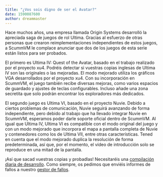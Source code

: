 ```yaml
---
title: "¿Vos sois digno de ser el Avatar?"
date: 1590087600
author: dreammaster
---
```


Hace muchos años, una empresa llamada Origin Systems desarrolló la apreciada saga de juegos de rol Ultima. Gracias al esfuerzo de otras personas que crearon reimplementaciones independientes de estos juegos, a ScummVM le complace anunciar que dos de los juegos de esta serie están listos para ser probados.

El primero es Ultima IV: Quest of the Avatar, basado en el trabajo realizado por el proyecto xu4. Podréis detectar si vuestras copias inglesas de Ultima IV son las originales o las mejoradas. El modo mejorado utiliza los gráficos VGA desarrollados por el proyecto xu4. Con su incorporación en ScummVM, el juego también recibe diversas mejoras, como varios espacios de guardado y ajustes de teclas configurables. Incluso añade una zona secretita que solo podrán encontrar los exploradores más dedicados.

El segundo juego es Ultima VI, basado en el proyecto Nuvie. Debido a ciertos problemas de comunicación, Nuvie seguirá avanzando de forma independiente, pero debido al trabajo que ha llevado integrar Nuvie en ScummVM, esperamos poder darle soporte oficial dentro de ScummVM. Al igual que Ultima IV, Ultima VI es compatible con el modo original del juego y con un modo mejorado que incorpora el mapa a pantalla completa de Nuvie y contenedores como los de Ultima VII, entre otras características. Tened en cuenta que el modo mejorado duplica la resolución de forma predeterminada, así que, por el momento, el vídeo de introducción solo se reproduce en una mitad de la pantalla.

¡Así que sacad vuestras copias y probadlas! Necesitaréis una [compilación diaria de desarrollo](https://buildbot.scummvm.org/builds.html). Como siempre, os pedimos que enviéis informes de fallos a nuestro [gestor de fallos](https://bugs.scummvm.org/).
